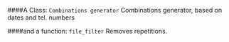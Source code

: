 ####A Class: `Combinations generator`
Combinations generator, based on dates and tel. numbers


####and a function: `file_filter`
Removes repetitions.
